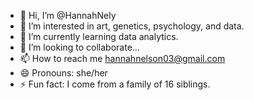 - 👋 Hi, I’m @HannahNely
- 👀 I’m interested in art, genetics, psychology, and data.
- 🌱 I’m currently learning data analytics.
- 💞️ I’m looking to collaborate...  
- 📫 How to reach me hannahnelson03@gmail.com
- 😄 Pronouns: she/her
- ⚡ Fun fact: I come from a family of 16 siblings.

<!---
HannahNely/HannahNely is a ✨ special ✨ repository because its `README.md` (this file) appears on your GitHub profile.
You can click the Preview link to take a look at your changes.
--->
